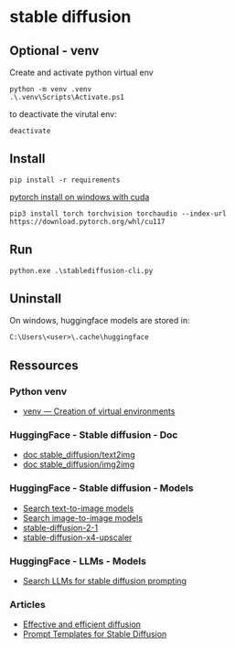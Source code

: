# stable diffusion

## Optional - venv

Create and activate python virtual env
```
python -m venv .venv
.\.venv\Scripts\Activate.ps1
```

to deactivate the virutal env:
```
deactivate
```

## Install
```
pip install -r requirements
```

[pytorch install on windows with cuda](https://pytorch.org/get-started/locally/#windows-package-manager)
```
pip3 install torch torchvision torchaudio --index-url https://download.pytorch.org/whl/cu117
```

## Run
```
python.exe .\stablediffusion-cli.py
```

## Uninstall

On windows, huggingface models are stored in:
```
C:\Users\<user>\.cache\huggingface
```

## Ressources

### Python venv
- [venv — Creation of virtual environments](https://docs.python.org/3/library/venv.html)

### HuggingFace - Stable diffusion - Doc
- [doc stable_diffusion/text2img](https://huggingface.co/docs/diffusers/api/pipelines/stable_diffusion/text2img)
- [doc stable_diffusion/img2img](https://huggingface.co/docs/diffusers/api/pipelines/stable_diffusion/img2img)

### HuggingFace - Stable diffusion - Models
- [Search text-to-image models](https://huggingface.co/models?pipeline_tag=text-to-image)
- [Search image-to-image models](https://huggingface.co/models?pipeline_tag=image-to-image)
- [stable-diffusion-2-1](https://huggingface.co/stabilityai/stable-diffusion-2-1)
- [stable-diffusion-x4-upscaler](https://huggingface.co/stabilityai/stable-diffusion-x4-upscaler)

### HuggingFace - LLMs - Models
- [Search LLMs for stable diffusion prompting](https://huggingface.co/models?search=stable%20diffusion%20prompt)

### Articles
- [Effective and efficient diffusion](https://huggingface.co/docs/diffusers/stable_diffusion)
- [Prompt Templates for Stable Diffusion](https://github.com/Dalabad/stable-diffusion-prompt-templates)